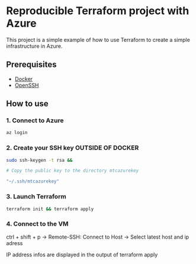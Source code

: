 Reproducible Terraform project with Azure
==========================================
This project is a simple example of how to use Terraform to create a simple infrastructure in Azure.

## Prerequisites
 - [Docker](https://www.docker.com/)
 - [OpenSSH](https://marketplace.visualstudio.com/items?itemName=ms-vscode-remote.remote-ssh)

## How to use

### 1. Connect to Azure
``` bash 
az login
```

### 2. Create your SSH key **OUTSIDE OF DOCKER**
``` bash
sudo ssh-keygen -t rsa &&

# Copy the public key to the directory mtcazurekey

"~/.ssh/mtcazurekey"
```
### 3. Launch Terraform
``` bash
terraform init && terraform apply
```

### 4. Connect to the VM
ctrl + shift + p -> Remote-SSH: Connect to Host -> Select latest host and ip adress

IP address infos are displayed in the output of terraform apply

